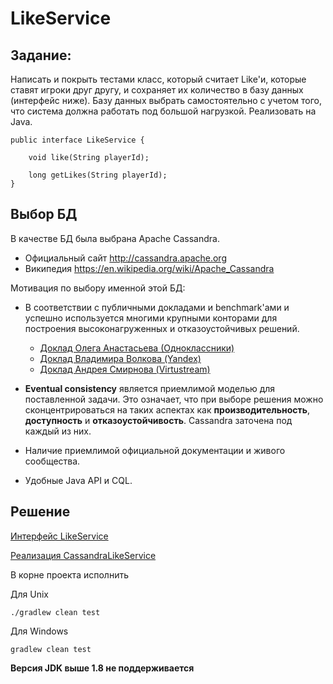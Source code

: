 # LikeService

## Задание:

Написать и покрыть тестами класс, который считает Like'и, которые ставят игроки друг другу, и сохраняет их количество в базу данных (интерфейс ниже). Базу данных выбрать самостоятельно с учетом того, что система должна работать под большой нагрузкой. Реализовать на Java.

```
public interface LikeService {

    void like(String playerId);

    long getLikes(String playerId);
}
```

## Выбор БД

В качестве БД была выбрана Apache Cassandra.

* Официальный сайт http://cassandra.apache.org
* Википедия https://en.wikipedia.org/wiki/Apache_Cassandra

Мотивация по выбору именной этой БД:
* В соответствии с публичными докладами и benchmark'ами и успешно используется многими крупными конторами для построения высоконагруженных и отказоустойчивых решений. 
  * <a href="https://youtu.be/k2efjgRxMp8">Доклад Олега Анастасьева (Одноклассники)</a>
  * <a href="https://events.yandex.ru/lib/talks/2370/">Доклад Владимира Волкова (Yandex)</a>
  * <a href="https://www.youtube.com/watch?v=SAyClLjN6Sk"/>Доклад Андрея Смирнова (Virtustream)</a>
  
* **Eventual consistency** является приемлимой моделью для поставленной задачи. Это означает, что при выборе решения можно сконцентрироваться на таких аспектах как **производительность**,  **доступность** и **отказоустойчивость**. Cassandra заточена под каждый из них.   
   
* Наличие приемлимой официальной  документации и живого сообщества.

* Удобные Java API и CQL. 


## Решение

<a href="https://github.com/kotovdv/LikeService/blob/master/src/main/java/com/kotovdv/likeservice/LikeService.java">Интерфейс LikeService</a>

<a href="https://github.com/kotovdv/LikeService/blob/master/src/main/java/com/kotovdv/likeservice/cassandra/CassandraLikeService.java">Реализация CassandraLikeService</a>

В корне проекта исполнить

Для Unix

``` 
./gradlew clean test
```

Для Windows
``` 
gradlew clean test
```

**Версия JDK выше 1.8 не поддерживается**


